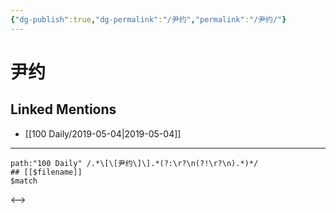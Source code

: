 ```yaml
---
{"dg-publish":true,"dg-permalink":"/尹约","permalink":"/尹约/"}
---
```


# 尹约

## Linked Mentions
- [[100 Daily/2019-05-04\|2019-05-04]]


---

```expander
path:"100 Daily" /.*\[\[尹约\]\].*(?:\r?\n(?!\r?\n).*)*/
## [[$filename]]
$match
```

<-->